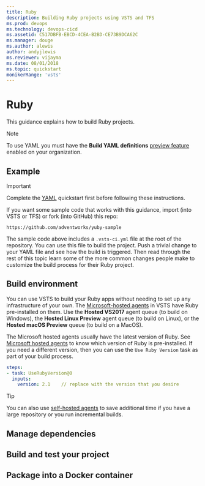 ```yaml
---
title: Ruby
description: Building Ruby projects using VSTS and TFS
ms.prod: devops
ms.technology: devops-cicd
ms.assetid: C517DBFB-EBCD-4CEA-B2BD-CE73B9DCA62C
ms.manager: douge
ms.author: alewis
author: andyjlewis
ms.reviewer: vijayma
ms.date: 08/01/2018
ms.topic: quickstart
monikerRange: 'vsts'
---
```


# Ruby

This guidance explains how to build Ruby projects.

> [!NOTE]
> To use YAML you must have the **Build YAML definitions** [preview feature](/vsts/project/navigation/preview-features) enabled on your organization.

## Example

> [!IMPORTANT]
> Complete the [YAML](../get-started-yaml.md) quickstart first before following these instructions.

If you want some sample code that works with this guidance, import (into VSTS or TFS) or fork (into GitHub) this repo:

```
https://github.com/adventworks/yuby-sample
```

<!-- TODO: Create the above repo with ruby sample -->

The sample code above includes a `.vsts-ci.yml` file at the root of the repository.
You can use this file to build the project. Push a trivial change to your YAML file and see how the build is triggered.
Then read through the rest of this topic learn some of the more common changes people make to customize the build process for their Ruby project.

<!-- TODO: Add a .vsts-ci.yml file to the above repository. -->

## Build environment

You can use VSTS to build your Ruby apps without needing to set up any infrastructure of your own.
The [Microsoft-hosted agents](../agents/hosted.md) in VSTS have Ruby pre-installed on them.
Use the **Hosted VS2017** agent queue (to build on Windows), the **Hosted Linux Preview** agent queue (to build on Linux), or the **Hosted macOS Preview** queue (to build on a MacOS).

The Microsoft hosted agents usually have the latest version of Ruby. See [Microsoft hosted agents](../agents/hosted.md) to know which version of Ruby is pre-installed.
If you need a different version, then you can use the `Use Ruby Version` task as part of your build process.

```yaml
steps:
- task: UseRubyVersion@0
  inputs:
    version: 2.1    // replace with the version that you desire
```

<!-- TODO: What about JRuby, etc? -->

> [!TIP]
> 
> You can also use [self-hosted agents](../agents/agents.md) to save additional time if you have a large repository or you run incremental builds.

## Manage dependencies

<!-- TODO: Fill in -->
<!-- TODO: Explain how users can use gem, gemfile, bundle, etc as part of their build script. -->
<!-- TODO: Talk about caching or the lack thereof -->

## Build and test your project

<!-- TODO: Fill in -->
<!-- TODO: Explain how to use rake as part of build script -->

## Package into a Docker container

<!-- TODO: Fill in -->
<!-- TODO: Explain the script to create a Docker container. Point to Docker.md for more details. Include a Dockerfile in the sample repo. -->
